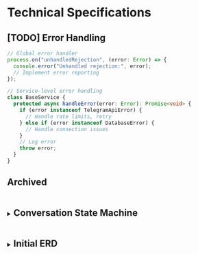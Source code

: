 # Technical Specifications

## [TODO] Error Handling

```typescript
// Global error handler
process.on("unhandledRejection", (error: Error) => {
  console.error("Unhandled rejection:", error);
  // Implement error reporting
});

// Service-level error handling
class BaseService {
  protected async handleError(error: Error): Promise<void> {
    if (error instanceof TelegramApiError) {
      // Handle rate limits, retry
    } else if (error instanceof DatabaseError) {
      // Handle connection issues
    }
    // Log error
    throw error;
  }
}
```

## Archived

<details>
    <summary><h2 style="display:inline-block">Conversation State Machine</h2></summary>

States were used in a state machine pattern but were too rigid. Instead of explicitly tracking an user's "state", the LLM has been instructed to coach users while considering something similar.

1. Initial Discovery

- Personal background
- Current lifestyle
- Health priorities

2. Goal Setting

- Category selection
- Specific goal definition
- Timeline establishment

3. Action Planning

- Task definition
- Frequency setting
- Success criteria
- Guided by Habita

4. Active Coaching

- Regular check-ins
- Progress tracking
- Adjustments

5. Progress Review

- Achievement assessment
- Plan adjustment

### Conversation Flow

```mermaid
stateDiagram-v2
    [*] --> InitialDiscovery
    InitialDiscovery --> GoalSetting
    GoalSetting --> ActionPlanning
    ActionPlanning --> ActiveCoaching
    ActiveCoaching --> ActiveCoaching: Daily/Weekly Check-ins
    ActiveCoaching --> ProgressReview: Monthly Review
    ProgressReview --> GoalSetting: New Goal
    ProgressReview --> ActionPlanning: Adjust Plan
    ActiveCoaching --> [*]: Goal Achieved
```

</details>

<details>
    <summary><h2 style="display:inline-block">Initial ERD</h2></summary>

This was the initial ERD designed before implementation. Since implemenatation shifted to relying on the LLM these become less relevant but as we add more sophisticated we made need to revisit these entities.

```mermaid
erDiagram
    USERS ||--o{ CONVERSATIONS : has
    USERS ||--o{ GOALS : sets
    GOALS ||--o{ ACTIONS : contains
    ACTIONS ||--o{ PROGRESS : tracks
    USERS ||--o{ CHECK_INS : receives

    USERS {
        int id PK
        string Telegram_id
        string current_state
        int active_goal_id
        timestamp created_at
    }

    CONVERSATIONS {
        int id PK
        int user_id FK
        string state
        jsonb message
        timestamp created_at
    }

    GOALS {
        int id PK
        int user_id FK
        string category
        string description
        string status
        timestamp created_at
    }

    ACTIONS {
        int id PK
        int goal_id FK
        string description
        string frequency
        timestamp created_at
    }

    PROGRESS {
        int id PK
        int action_id FK
        boolean completed
        timestamp recorded_at
    }

    CHECK_INS {
        int id PK
        int user_id FK
        int action_id FK
        string response
        string sentiment
        timestamp created_at
    }

```

</details>

